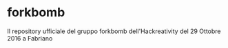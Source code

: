 # forkbomb
Il repository ufficiale del gruppo forkbomb dell'Hackreativity del 29 Ottobre 2016 a Fabriano
